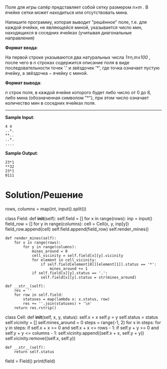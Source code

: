 Поле для игры сапёр представляет собой сетку размером *n×m*
. В ячейке сетки может находиться или отсутствовать мина. 

Напишите программу, которая выводит "решённое" поле, т.е. для каждой ячейки, не являющейся миной, указывается число мин, находящихся в соседних ячейках (учитывая диагональные направления)

**Формат ввода**:

На первой строке указываются два натуральных числа *1≤n,m≤100*
, после чего в *n* строках содержится описание поля в виде последовательности точек '.' и звёздочек '*', где точка означает пустую ячейку, а звёздочка − ячейку с миной.

**Формат вывода**:

*n* строк поля, в каждой ячейке которого будет либо число от 0 до 8, либо мина (обозначенная символом "*"), при этом число означает количество мин в соседних ячейках поля.

---

**Sample Input**:

```
4 4
..*.
**..
..*.
....
```

**Sample Output**:

```
23*1
**32
23*1
0111
```

# Solution/Решение

rows, columns = map(int, input().split())


class Field:
    def __init__(self):
        self.field = []
        for x in range(rows):
            inp = input()
            field_row = []
            for y in range(columns):
                cell = Cell(x, y, inp[y])
                field_row.append(cell)
            self.field.append(field_row)
        self.render_mines()

    def render_mines(self):
        for x in range(rows):
            for y in range(columns):
                mines_around = 0
                cell_vicinity = self.field[x][y].vicinity
                for element in cell_vicinity:
                    if self.field[element[0]][element[1]].status == '*':
                        mines_around += 1
                if self.field[x][y].status == '.':
                    self.field[x][y].status = str(mines_around)

    def __str__(self):
        res = ''
        for row in self.field:
            statuses = map(lambda x: x.status, row)
            res += ''.join(statuses) + '\n'
        return res.rstrip()


class Cell:
    def __init__(self, x, y, status):
        self.x = x
        self.y = y
        self.status = status
        self.vicinity = []
        self.mines_around = 0
        steps = range(-1, 2)
        for x in steps:
            for y in steps:
                if self.x + x >= 0 and self.x + x <= rows - 1:
                    if self.y + y >= 0 and self.y + y <= columns - 1:
                        self.vicinity.append((self.x + x, self.y + y))
        self.vicinity.remove((self.x, self.y))

    def __str__(self):
        return self.status


field = Field()
print(field)
